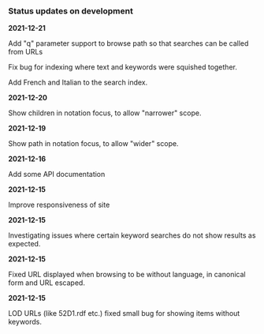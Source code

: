 ### Status updates on development

**2021-12-21**

Add "q" parameter support to browse path so that searches can be called from URLs

Fix bug for indexing where text and keywords were squished together.

Add French and Italian to the search index.

**2021-12-20**

Show children in notation focus, to allow "narrower" scope.

**2021-12-19**

Show path in notation focus, to allow "wider" scope.

**2021-12-16**

Add some API documentation

**2021-12-15**

Improve responsiveness of site

**2021-12-15**

Investigating issues where certain keyword searches do not show results as expected.

**2021-12-15**

Fixed URL displayed when browsing to be without language, in canonical form and URL escaped.

**2021-12-15**

LOD URLs (like 52D1.rdf etc.) fixed small bug for showing items without keywords.
